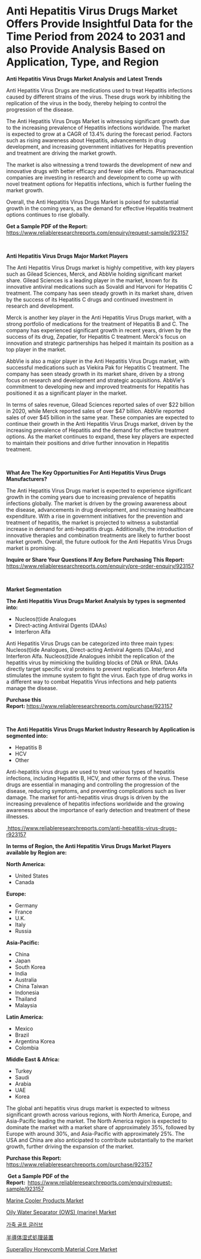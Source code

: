 <p><h1>Anti Hepatitis Virus Drugs Market Offers Provide Insightful Data for the Time Period from 2024 to 2031 and also Provide Analysis Based on Application, Type, and Region</h1></p><p><strong>Anti Hepatitis Virus Drugs Market Analysis and Latest Trends</strong></p>
<p><p>Anti Hepatitis Virus Drugs are medications used to treat Hepatitis infections caused by different strains of the virus. These drugs work by inhibiting the replication of the virus in the body, thereby helping to control the progression of the disease.</p><p>The Anti Hepatitis Virus Drugs Market is witnessing significant growth due to the increasing prevalence of Hepatitis infections worldwide. The market is expected to grow at a CAGR of 13.4% during the forecast period. Factors such as rising awareness about Hepatitis, advancements in drug development, and increasing government initiatives for Hepatitis prevention and treatment are driving the market growth.</p><p>The market is also witnessing a trend towards the development of new and innovative drugs with better efficacy and fewer side effects. Pharmaceutical companies are investing in research and development to come up with novel treatment options for Hepatitis infections, which is further fueling the market growth.</p><p>Overall, the Anti Hepatitis Virus Drugs Market is poised for substantial growth in the coming years, as the demand for effective Hepatitis treatment options continues to rise globally.</p></p>
<p><strong>Get a Sample PDF of the Report:&nbsp;</strong> <a href="https://www.reliableresearchreports.com/enquiry/request-sample/923157">https://www.reliableresearchreports.com/enquiry/request-sample/923157</a></p>
<p>&nbsp;</p>
<p><strong>Anti Hepatitis Virus Drugs Major Market Players</strong></p>
<p><p>The Anti Hepatitis Virus Drugs market is highly competitive, with key players such as Gilead Sciences, Merck, and AbbVie holding significant market share. Gilead Sciences is a leading player in the market, known for its innovative antiviral medications such as Sovaldi and Harvoni for Hepatitis C treatment. The company has seen steady growth in its market share, driven by the success of its Hepatitis C drugs and continued investment in research and development.</p><p>Merck is another key player in the Anti Hepatitis Virus Drugs market, with a strong portfolio of medications for the treatment of Hepatitis B and C. The company has experienced significant growth in recent years, driven by the success of its drug, Zepatier, for Hepatitis C treatment. Merck's focus on innovation and strategic partnerships has helped it maintain its position as a top player in the market.</p><p>AbbVie is also a major player in the Anti Hepatitis Virus Drugs market, with successful medications such as Viekira Pak for Hepatitis C treatment. The company has seen steady growth in its market share, driven by a strong focus on research and development and strategic acquisitions. AbbVie's commitment to developing new and improved treatments for Hepatitis has positioned it as a significant player in the market.</p><p>In terms of sales revenue, Gilead Sciences reported sales of over $22 billion in 2020, while Merck reported sales of over $47 billion. AbbVie reported sales of over $45 billion in the same year. These companies are expected to continue their growth in the Anti Hepatitis Virus Drugs market, driven by the increasing prevalence of Hepatitis and the demand for effective treatment options. As the market continues to expand, these key players are expected to maintain their positions and drive further innovation in Hepatitis treatment.</p></p>
<p>&nbsp;</p>
<p><strong>What Are The Key Opportunities For Anti Hepatitis Virus Drugs Manufacturers?</strong></p>
<p><p>The Anti Hepatitis Virus Drugs market is expected to experience significant growth in the coming years due to increasing prevalence of hepatitis infections globally. The market is driven by the growing awareness about the disease, advancements in drug development, and increasing healthcare expenditure. With a rise in government initiatives for the prevention and treatment of hepatitis, the market is projected to witness a substantial increase in demand for anti-hepatitis drugs. Additionally, the introduction of innovative therapies and combination treatments are likely to further boost market growth. Overall, the future outlook for the Anti Hepatitis Virus Drugs market is promising.</p></p>
<p><strong>Inquire or Share Your Questions If Any Before Purchasing This Report:</strong> <a href="https://www.reliableresearchreports.com/enquiry/pre-order-enquiry/923157">https://www.reliableresearchreports.com/enquiry/pre-order-enquiry/923157</a></p>
<p>&nbsp;</p>
<p><strong>Market Segmentation</strong></p>
<p><strong>The Anti Hepatitis Virus Drugs Market Analysis by types is segmented into:</strong></p>
<p><ul><li>Nucleos(t)ide Analogues</li><li>Direct-acting Antiviral Dgents (DAAs)</li><li>Interferon Alfa</li></ul></p>
<p><p>Anti Hepatitis Virus Drugs can be categorized into three main types: Nucleos(t)ide Analogues, Direct-acting Antiviral Agents (DAAs), and Interferon Alfa. Nucleos(t)ide Analogues inhibit the replication of the hepatitis virus by mimicking the building blocks of DNA or RNA. DAAs directly target specific viral proteins to prevent replication. Interferon Alfa stimulates the immune system to fight the virus. Each type of drug works in a different way to combat Hepatitis Virus infections and help patients manage the disease.</p></p>
<p><strong>Purchase this Report:&nbsp;</strong><a href="https://www.reliableresearchreports.com/purchase/923157">https://www.reliableresearchreports.com/purchase/923157</a></p>
<p>&nbsp;</p>
<p><strong>The Anti Hepatitis Virus Drugs Market Industry Research by Application is segmented into:</strong></p>
<p><ul><li>Hepatitis B</li><li>HCV</li><li>Other</li></ul></p>
<p><p>Anti-hepatitis virus drugs are used to treat various types of hepatitis infections, including Hepatitis B, HCV, and other forms of the virus. These drugs are essential in managing and controlling the progression of the disease, reducing symptoms, and preventing complications such as liver damage. The market for anti-hepatitis virus drugs is driven by the increasing prevalence of hepatitis infections worldwide and the growing awareness about the importance of early detection and treatment of these illnesses.</p></p>
<p><a href="https://www.reliableresearchreports.com/anti-hepatitis-virus-drugs-r923157">&nbsp;https://www.reliableresearchreports.com/anti-hepatitis-virus-drugs-r923157</a></p>
<p><strong>In terms of Region, the Anti Hepatitis Virus Drugs Market Players available by Region are:</strong></p>
<p>
    <p> <strong> North America: </strong>
        <ul>
            <li>United States</li>
            <li>Canada</li>
        </ul>
        </p> 
    <p> <strong> Europe: </strong>
        <ul>
            <li>Germany</li>
            <li>France</li>
            <li>U.K.</li>
            <li>Italy</li>
            <li>Russia</li>
        </ul>
        </p> 
    <p> <strong> Asia-Pacific: </strong>
        <ul>
            <li>China</li>
            <li>Japan</li>
            <li>South Korea</li>
            <li>India</li>
            <li>Australia</li>
            <li>China Taiwan</li>
            <li>Indonesia</li>
            <li>Thailand</li>
            <li>Malaysia</li>
        </ul>
        </p> 
    <p> <strong> Latin America: </strong>
        <ul>
            <li>Mexico</li>
            <li>Brazil</li>
            <li>Argentina Korea</li>
            <li>Colombia</li>
        </ul>
        </p> 
    <p> <strong> Middle East & Africa: </strong>
        <ul>
            <li>Turkey</li>
            <li>Saudi</li>
            <li>Arabia</li>
            <li>UAE</li>
            <li>Korea</li>
        </ul>
    </p>
    </p>
<p><p>The global anti hepatitis virus drugs market is expected to witness significant growth across various regions, with North America, Europe, and Asia-Pacific leading the market. The North America region is expected to dominate the market with a market share of approximately 35%, followed by Europe with around 30%, and Asia-Pacific with approximately 25%. The USA and China are also anticipated to contribute substantially to the market growth, further driving the expansion of the market.</p></p>
<p><strong>Purchase this Report: </strong><a href="https://www.reliableresearchreports.com/purchase/923157">https://www.reliableresearchreports.com/purchase/923157</a></p>
<p>&nbsp;<strong>Get a Sample PDF of the Report:&nbsp;&nbsp;</strong><a href="https://www.reliableresearchreports.com/enquiry/request-sample/923157">https://www.reliableresearchreports.com/enquiry/request-sample/923157</a></p>
<p><strong></strong></p>
<p><p><a href="https://www.linkedin.com/pulse/decoding-marine-cooler-products-market-metrics-share-trends-growth-3sw4c?trackingId=ZLAp5APUO3CWVOC11dcRFg%3D%3D">Marine Cooler Products Market</a></p><p><a href="https://www.linkedin.com/pulse/oily-water-separator-ows-marine-market-size-reveals-best-marketing-nzazc?trackingId=bIxH4Ys%2Fva%2BPI92CTj1UEg%3D%3D">Oily Water Separator (OWS) (marine) Market</a></p><p><a href="https://github.com/sougarounis/Market-Research-Report-List-3/blob/main/713669553863.md">가죽 골프 글러브</a></p><p><a href="https://github.com/oqoeusbvpadwjs08/Market-Research-Report-List-2/blob/main/867275255890.md">半導体湿式処理装置</a></p><p><a href="https://github.com/RichRobinson5/Market-Research-Report-List-5/blob/main/superalloy-honeycomb-material-core-market.md">Superalloy Honeycomb Material Core Market</a></p></p>